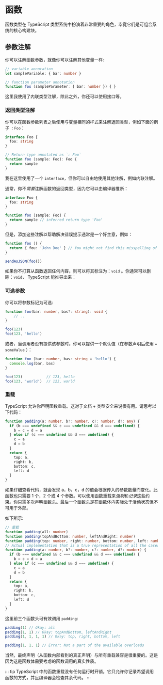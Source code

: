 # 函数

函数类型在 TypeScript 类型系统中扮演着非常重要的角色，毕竟它们是可组合系统的核心构建块。

## 参数注解

你可以注解函数参数，就像你可以注解其他变量一样:

```ts
// variable annotation
let sampleVariable: { bar: number }

// function parameter annotation
function foo (sampleParameter: { bar: number }) { }
```

这里我使用了内联类型注解，除此之外，你还可以使用接口等。

### 返回类型注解

你可以在函数参数列表之后使用与变量相同的样式来注解返回类型，例如下面的例子 `：Foo`：

```ts
interface Foo {
  foo: string
}

// Return type annotated as `: Foo`
function foo (sample: Foo): Foo {
  return sample
}
```

我在这里使用了一个 `interface`，但你可以自由地使用其他注解，例如内联注解。

通常，你不*需要*注解函数的返回类型，因为它可以由编译器推断：

```ts
interface Foo {
  foo: string
}

function foo (sample: Foo) {
  return sample // inferred return type 'Foo'
}
```

但是，添加这些注解以帮助解决错误提示通常是一个好主意，例如：

```ts
function foo () {
  return { fou: 'John Doe' } // You might not find this misspelling of `foo` till it's too late
}

sendAsJSON(foo())
```

如果你不打算从函数返回任何内容，则可以将其标注为：`void` 。你通常可以删除：`void`， TypeScript 能推导出来：

### 可选参数

你可以将参数标记为可选:

```ts
function foo(bar: number, bas?: string): void {
    // ..
}

foo(123)
foo(123, 'hello')
```

或者，当调用者没有提供该参数时，你可以提供一个默认值（在参数声明后使用 `= someValue` ）：

```ts
function foo (bar: number, bas: string = 'hello') {
  console.log(bar, bas)
}

foo(123)           // 123, hello
foo(123, 'world')  // 123, world
```

### 重载

TypeScript 允许你声明函数重载。这对于文档 + 类型安全来说很有用。请思考以下代码：

```ts
function padding(a: number, b?: number, c?: number, d?: any) {
  if (b === undefined && c === undefined && d === undefined) {
    b = c = d = a
  } else if (c === undefined && d === undefined) {
    c = a
    d = b
  }
  return {
    top: a,
    right: b,
    bottom: c,
    left: d
  }
}
```

如果仔细查看代码，就会发现 a，b，c，d 的值会根据传入的参数数量而变化。此函数也只需要 1 个，2 个或 4 个参数。可以使用函数重载来*强制*和*记录*这些约束。你只需多次声明函数头。最后一个函数头是在函数体内实际处于活动状态但不可用于外部。

如下所示:

```ts
// 重载
function padding(all: number)
function padding(topAndBottom: number, leftAndRight: number)
function padding(top: number, right: number, bottom: number, left: number)
// Actual implementation that is a true representation of all the cases the function body needs to handle
function padding(a: number, b?: number, c?: number, d?: number) {
  if (b === undefined && c === undefined && d === undefined) {
    b = c = d = a
  } else if (c === undefined && d === undefined) {
    c = a
    d = b
  }
  return {
    top: a,
    right: b,
    bottom: c,
    left: d
  }
}
```

这里前三个函数头可有效调用 `padding`:

```ts
padding(1) // Okay: all
padding(1, 1) // Okay: topAndBottom, leftAndRight
padding(1, 1, 1, 1) // Okay: top, right, bottom, left

padding(1, 1, 1) // Error: Not a part of the available overloads
```

当然，最终声明（从函数内部看到的真正声明）与所有重载兼容是很重要的。这是因为这是函数体需要考虑的函数调用的真实性质。

::: tip
TypeScript 中的函数重载没有任何运行时开销。它只允许你记录希望调用函数的方式，并且编译器会检查其余代码。
:::